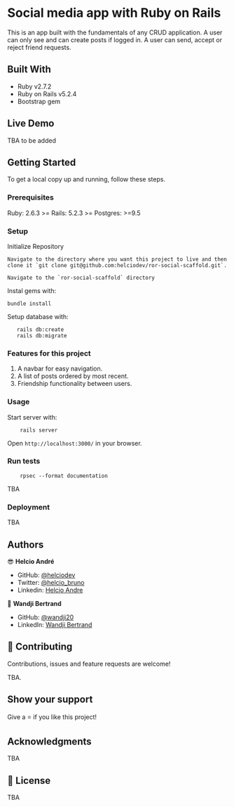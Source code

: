 # Social media app with Ruby on Rails

This is an app built with the fundamentals of any CRUD application.
A user can only see and can create posts if logged in.
A user can send, accept or reject friend requests.

## Built With

- Ruby v2.7.2
- Ruby on Rails v5.2.4
- Bootstrap gem

## Live Demo

TBA to be added

## Getting Started

To get a local copy up and running, follow these steps.

### Prerequisites

Ruby: 2.6.3 >=
Rails: 5.2.3 >=
Postgres: >=9.5

### Setup

Initialize Repository

```
Navigate to the directory where you want this project to live and then clone it `git clone git@github.com:helciodev/ror-social-scaffold.git`.

Navigate to the `ror-social-scaffold` directory
```

Instal gems with:

```
bundle install
```

Setup database with:

```
   rails db:create
   rails db:migrate
```

### Features for this project

1. A navbar for easy navigation.
2. A list of posts ordered by most recent.
3. Friendship functionality between users.

### Usage

Start server with:

```
    rails server
```

Open `http://localhost:3000/` in your browser.

### Run tests

```
    rpsec --format documentation
```

TBA

### Deployment

TBA

## Authors

😎 **Helcio André**

- GitHub: [@helciodev](https://github.com/helciodev)
- Twitter: [@helcio_bruno](https://twitter.com/helcio_bruno)
- Linkedin: [Helcio Andre](https://www.linkedin.com/in/helcio-andre/)

👤 **Wandji Bertrand**

- GitHub: [@wandji20](https://github.com/wandji20)
- LinkedIn: [Wandji Bertrand](https://www.linkedin.com/in/wandji-bertrand/)

## 🤝 Contributing

Contributions, issues and feature requests are welcome!

TBA.

## Show your support

Give a ⭐️ if you like this project!

## Acknowledgments

TBA

## 📝 License

TBA
